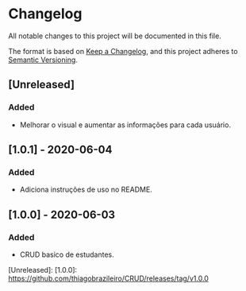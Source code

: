 # Changelog
All notable changes to this project will be documented in this file.

The format is based on [Keep a Changelog](https://keepachangelog.com/en/1.0.0/),
and this project adheres to [Semantic Versioning](https://semver.org/spec/v2.0.0.html).

## [Unreleased]
### Added
- Melhorar o visual e aumentar as informações para cada usuário.

## [1.0.1] - 2020-06-04
### Added
- Adiciona instruções de uso no README.

## [1.0.0] - 2020-06-03
### Added
- CRUD basico de estudantes.

[Unreleased]:
[1.0.0]: https://github.com/thiagobrazileiro/CRUD/releases/tag/v1.0.0